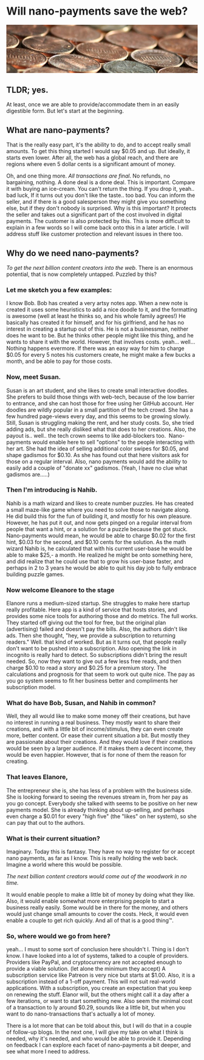 # Will nano-payments save the web?
![coins](./coins.jpeg)

## TLDR; yes.

At least, once we are able to provide/accommodate them in an easily digestible form. But let's start at the beginning.

## What are nano-payments?

That is the really easy part, it's the ability to do, and to accept really small amounts. To get this thing started I would say \$0.05 and up. But ideally, it starts even lower. After all, the web has a global reach, and there are regions where even 5 dollar cents is a significant amount of money.

Oh, and one thing more. _All transactions are final_. No refunds, no bargaining, nothing. A done deal is a done deal. This is important. Compare it with buying an ice-cream. You can't return the thing. If you drop it, yeah.. bad luck, If it turns out you don't like the taste.. too bad. You can inform the seller, and if there is a good salesperson they might give you something else, but if they don't nobody is surprised.
Why is this important? It protects the seller and takes out a significant part of the cost involved in digital payments. The customer is also protected by this. This is more difficult to explain in a few words so I will come back onto this in a later article. I will address stuff like customer protection and relevant issues in there too.

## Why do we need nano-payments?

_To get the next billion content creators into the web_. There is an enormous potential, that is now completely untapped. Puzzled by this?

### Let me sketch you a few examples:

I know Bob. Bob has created a very artsy notes app. When a new note is created it uses some heuristics to add a nice doodle to it, and the formatting is awesome (well at least he thinks so, and his whole family agrees!) He basically has created it for himself, and for his girlfriend, and he has no interest in creating a startup out of this. He is not a businessman, neither does he want to be.
But he thinks other people might like this thing, and he wants to share it with the world.
However, that involves costs. yeah… well…
Nothing happens evermore.
If there was an easy way for him to charge \$0.05 for every 5 notes his customers create, he might make a few bucks a month, and be able to pay for those costs.

### Now, meet Susan.

Susan is an art student, and she likes to create small interactive doodles. She prefers to build those things with web-tech, because of the low barrier to entrance, and she can host those for free using her GitHub account. Her doodles are wildly popular in a small partition of the tech crowd. She has a few hundred page-views every day, and this seems to be growing slowly.
Still, Susan is struggling making the rent, and her study costs. So, she tried adding ads, but she really disliked what that does to her creations. Also, the payout is.. well.. the tech crown seems to like add-blockers too. 
Nano-payments would enable here to sell "options" to the people interacting with her art.
She had the idea of selling additional color swipes for $0.05, and shape gadismos for $0.10. As she has found out that here visitors ask for those on a regular interval. Also, nano payments would add the ability to easily add a couple of "donate xx" gadismos.
(Yeah, I have no clue what gadismos are…..)

### Then I'm introducing is Nahib.

Nahib is a math wizard and likes to create number puzzles. He has created a small maze-like game where you need to solve those to navigate along. He did build this for the fun of building it, and mostly for his own pleasure. However, he has put it out, and now gets pinged on a regular interval from people that want a hint, or a solution for a puzzle because the got stuck. Nano-payments would mean, he would be able to charge $0.02 for the first hint, $0.03 for the second, and $0.10 cents for the solution. As the math wizard Nahib is, he calculated that with his current user-base he would be able to make $25,- a month. He realized he might be onto something here, and did realize that he could use that to grow his user-base faster, and perhaps in 2 to 3 years he would be able to quit his day job to fully embrace building puzzle games.

### Now welcome Eleanore to the stage

Elanore runs a medium-sized startup. She struggles to make here startup really profitable. Here app is a kind of service that hosts stories, and provides some nice tools for authoring those and do metrics. The full works.
They started off giving out the tool for free, but the original plan (advertising) failed and doesn't pay the bills. Also, the authors didn't like ads. Then she thought, "hey, we provide a subscription to returning readers." Well. that kind of worked. But as it turns out, that people really don't want to be pushed into a subscription. Also opening the link in incognito is really hard to detect. So subscriptions didn't bring the result needed. So, now they want to give out a few less free reads, and then charge $0.10 to read a story and $0.25 for a premium story. The calculations and prognosis for that seem to work out quite nice. The pay as you go system seems to fit her business better and compliments her subscription model.

### What do have Bob, Susan, and Nahib in common?

Well, they all would like to make some money off their creations, but have no interest in running a real business. They mostly want to share their creations, and with a little bit of income/stimulus, they can even create more, better content. Or ease their current situation a bit. But mostly they are passionate about their creations. And they would love if their creations would be seen by a larger audience. If it makes them a decent income, they would be even happier. However, that is for none of them the reason for creating.

### That leaves Elanore,

The entrepreneur she is, she has less of a problem with the business side. She is looking forward to seeing the revenues stream in, from her pay as you go concept. Everybody she talked with seems to be positive on her new payments model. She is already thinking about up-selling, and perhaps even charge a \$0.01 for every "high five" (the "likes" on her system), so she can pay that out to the authors.

### What is their current situation?

Imaginary. Today this is fantasy. They have no way to register for or accept nano payments, as far as I know. This is really holding the web back. Imagine a world where this would be possible.

_The next billion content creators would come out of the woodwork in no time._

It would enable people to make a little bit of money by doing what they like. Also, it would enable somewhat more enterprising people to start a business really easily. Some would be in there for the money, and others would just change small amounts to cover the costs. Heck, it would even enable a couple to get rich quickly. And all of that is a good thing™.

### So, where would we go from here?

yeah… I must to some sort of conclusion here shouldn't I. Thing is I don't know. I have looked into a lot of systems, talked to a couple of providers. Providers like PayPal, and cryptocurrency are not accepted enough to provide a viable solution. (let alone the minimum they accept) A subscription service like Patreon is very nice but starts at $1.00. Also, it is a subscription instead of a 1-off payment. This will not suit real-world applications. With a subscription, you create an expectation that you keep on renewing the stuff. Elanor will, but the others might call it a day after a few iterations, or want to start something new.
Also seem the minimal cost of a transaction to ly around $0.29, sounds like a little bit, but when you want to do nano-transactions that's actually a lot of money.

There is a lot more that can be told about this, but I will do that in a couple of follow-up blogs. In the next one, I will give my take on what I think is needed, why it's needed, and who would be able to provide it. Depending on feedback I can explore each facet of nano-payments a bit deeper, and see what more I need to address.
